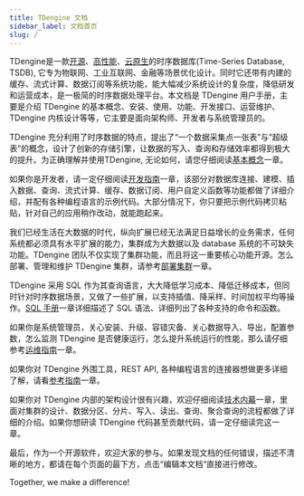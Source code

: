 ```yaml
---
title: TDengine 文档
sidebar_label: 文档首页
slug: /
---
```


TDengine是一款[开源](https://www.taosdata.com/tdengine/open_source_time-series_database)、[高性能](https://www.taosdata.com/fast)、[云原生](https://www.taosdata.com/tdengine/cloud_native_time-series_database)的时序数据库(Time-Series Database, TSDB), 它专为物联网、工业互联网、金融等场景优化设计。同时它还带有内建的缓存、流式计算、数据订阅等系统功能，能大幅减少系统设计的复杂度，降低研发和运营成本，是一极简的时序数据处理平台。本文档是 TDengine 用户手册，主要是介绍 TDengine 的基本概念、安装、使用、功能、开发接口、运营维护、TDengine 内核设计等等，它主要是面向架构师、开发者与系统管理员的。

TDengine 充分利用了时序数据的特点，提出了“一个数据采集点一张表”与“超级表”的概念，设计了创新的存储引擎，让数据的写入、查询和存储效率都得到极大的提升。为正确理解并使用TDengine, 无论如何，请您仔细阅读[基本概念](./concept)一章。

如果你是开发者，请一定仔细阅读[开发指南](./develop)一章，该部分对数据库连接、建模、插入数据、查询、流式计算、缓存、数据订阅、用户自定义函数等功能都做了详细介绍，并配有各种编程语言的示例代码。大部分情况下，你只要把示例代码拷贝粘贴，针对自己的应用稍作改动，就能跑起来。

我们已经生活在大数据的时代，纵向扩展已经无法满足日益增长的业务需求，任何系统都必须具有水平扩展的能力，集群成为大数据以及 database 系统的不可缺失功能。TDengine 团队不仅实现了集群功能，而且将这一重要核心功能开源。怎么部署、管理和维护 TDengine 集群，请参考[部署集群](./deployment)一章。

TDengine 采用 SQL 作为其查询语言，大大降低学习成本、降低迁移成本，但同时针对时序数据场景，又做了一些扩展，以支持插值、降采样、时间加权平均等操作。[SQL 手册](./taos-sql)一章详细描述了 SQL 语法、详细列出了各种支持的命令和函数。

如果你是系统管理员，关心安装、升级、容错灾备、关心数据导入、导出，配置参数，怎么监测 TDengine 是否健康运行，怎么提升系统运行的性能，那么请仔细参考[运维指南](./operation)一章。

如果你对 TDengine 外围工具，REST API, 各种编程语言的连接器想做更多详细了解，请看[参考指南](./reference)一章。

如果你对 TDengine 内部的架构设计很有兴趣，欢迎仔细阅读[技术内幕](./tdinternal)一章，里面对集群的设计、数据分区、分片、写入、读出、查询、聚合查询的流程都做了详细的介绍。如果你想研读 TDengine 代码甚至贡献代码，请一定仔细读完这一章。

最后，作为一个开源软件，欢迎大家的参与。如果发现文档的任何错误，描述不清晰的地方，都请在每个页面的最下方，点击“编辑本文档“直接进行修改。

Together, we make a difference!
